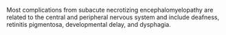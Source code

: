 Most complications from subacute necrotizing encephalomyelopathy are related to the central and peripheral nervous system and include deafness, retinitis pigmentosa, developmental delay, and dysphagia.
